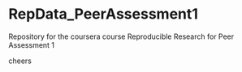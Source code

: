 # RepData_PeerAssessment1
Repository for the coursera course Reproducible Research for Peer Assessment 1

cheers
